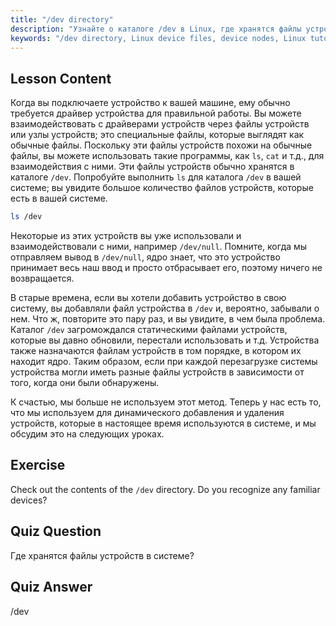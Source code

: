 ```yaml
---
title: "/dev directory"
description: "Узнайте о каталоге /dev в Linux, где хранятся файлы устройств. Разберитесь с узлами устройств и способами взаимодействия с ними. Исследуйте /dev с помощью ls. Руководство для начинающих по Linux."
keywords: "/dev directory, Linux device files, device nodes, Linux tutorial, ls /dev, Linux beginner, Linux guide"
---
```


## Lesson Content

Когда вы подключаете устройство к вашей машине, ему обычно требуется драйвер устройства для правильной работы. Вы можете взаимодействовать с драйверами устройств через файлы устройств или узлы устройств; это специальные файлы, которые выглядят как обычные файлы. Поскольку эти файлы устройств похожи на обычные файлы, вы можете использовать такие программы, как `ls`, `cat` и т.д., для взаимодействия с ними. Эти файлы устройств обычно хранятся в каталоге `/dev`. Попробуйте выполнить `ls` для каталога `/dev` в вашей системе; вы увидите большое количество файлов устройств, которые есть в вашей системе.

```bash
ls /dev
```

Некоторые из этих устройств вы уже использовали и взаимодействовали с ними, например `/dev/null`. Помните, когда мы отправляем вывод в `/dev/null`, ядро знает, что это устройство принимает весь наш ввод и просто отбрасывает его, поэтому ничего не возвращается.

В старые времена, если вы хотели добавить устройство в свою систему, вы добавляли файл устройства в `/dev` и, вероятно, забывали о нем. Что ж, повторите это пару раз, и вы увидите, в чем была проблема. Каталог `/dev` загромождался статическими файлами устройств, которые вы давно обновили, перестали использовать и т.д. Устройства также назначаются файлам устройств в том порядке, в котором их находит ядро. Таким образом, если при каждой перезагрузке системы устройства могли иметь разные файлы устройств в зависимости от того, когда они были обнаружены.

К счастью, мы больше не используем этот метод. Теперь у нас есть то, что мы используем для динамического добавления и удаления устройств, которые в настоящее время используются в системе, и мы обсудим это на следующих уроках.

## Exercise

Check out the contents of the `/dev` directory. Do you recognize any familiar devices?

## Quiz Question

Где хранятся файлы устройств в системе?

## Quiz Answer

/dev
